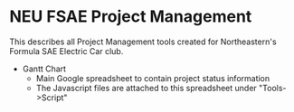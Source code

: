 # NEU FSAE Project Management
This describes all Project Management tools created for Northeastern's Formula SAE Electric Car club.

- Gantt Chart
  - Main Google spreadsheet to contain project status information
  - The Javascript files are attached to this spreadsheet under "Tools->Script"

